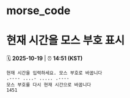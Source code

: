 # morse_code
# 현재 시간을 모스 부호 표시
<!-- MORSE_TIME_START -->
🗓️ **2025-10-19** | ⏰ **14:51 (KST)**

```
현재 시간을 입력하세요. 모스 부호로 바꿉니다
.---- ....- ..... .----
모스 부호를 다시 현재 시간으로 바꿉니다
1451
```
<!-- MORSE_TIME_END -->
